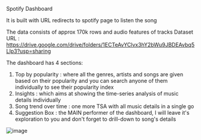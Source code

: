 Spotify Dashboard

It is built with URL redirects to spotify page to listen the song

The data consists of approx 170k rows and audio features of tracks
Dataset URL : https://drive.google.com/drive/folders/1ECTeAvYClvx3hY2bWu9JBDEAvbq5LIp3?usp=sharing

The dashboard has 4 sections:
1. Top by popularity : where all the genres, artists and songs are given based on their popularity and you can search anyone of them individually to see their popularity index
2. Insights : which aims at showing the time-series analysis of music details individually
3. Song trend over time : one more TSA with all music details in a single go
4. Suggestion Box : the MAIN performer of the dashboard, I will leave it's exploration to you and don't forget to drill-down to song's details

![image](https://user-images.githubusercontent.com/69955872/116449587-f5012680-a877-11eb-83b8-477094d221ca.png)
